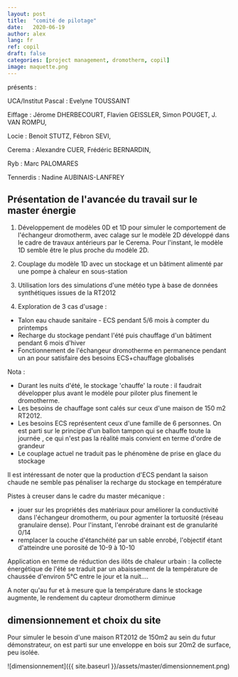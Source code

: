 ```yaml
---
layout: post
title:  "comité de pilotage"
date:   2020-06-19
author: alex
lang: fr
ref: copil
draft: false
categories: [project management, dromotherm, copil]
image: maquette.png
---
```


présents :

UCA/Institut Pascal : Evelyne TOUSSAINT

Eiffage : Jérome DHERBECOURT, Flavien GEISSLER, Simon POUGET,  J. VAN ROMPU, 

Locie : Benoit STUTZ, Fébron SEVI, 

Cerema : Alexandre CUER, Frédéric BERNARDIN,

Ryb : Marc PALOMARES

Tennerdis : Nadine AUBINAIS-LANFREY

## Présentation de l'avancée du travail sur le master énergie

1) Développement de modèles 0D et 1D pour simuler le comportement de l'échangeur dromotherm, avec calage sur le modèle 2D développé dans le cadre de travaux antérieurs par le Cerema. Pour l'instant, le modèle 1D semble être le plus proche du modèle 2D.

2) Couplage du modèle 1D avec un stockage et un bâtiment alimenté par une pompe à chaleur en sous-station

3) Utilisation lors des simulations d'une météo type à base de données synthétiques issues de la RT2012

4) Exploration de 3 cas d'usage : 
- Talon eau chaude sanitaire - ECS pendant 5/6 mois à compter du printemps
- Recharge du stockage pendant l'été puis chauffage d'un bâtiment pendant 6 mois d'hiver
- Fonctionnement de l'échangeur dromotherme en permanence pendant un an pour satisfaire des besoins ECS+chauffage globalisés

Nota :
- Durant les nuits d'été, le stockage 'chauffe' la route : il faudrait développer plus avant le modèle pour piloter plus finement le dromotherme. 
- Les besoins de chauffage sont calés sur ceux d'une maison de 150 m2 RT2012.
- Les besoins ECS représentent ceux d'une famille de 6 personnes. On est parti sur le principe d'un ballon tampon qui se chauffe toute la journée , ce qui n'est pas la réalité mais convient en terme d'ordre de grandeur
- Le couplage actuel ne traduit pas le phénomène de prise en glace du stockage

Il est intéressant de noter que la production d'ECS pendant la saison chaude ne semble pas pénaliser la recharge du stockage en température

Pistes à creuser dans le cadre du master mécanique : 
- jouer sur les propriétés des matériaux pour améliorer la conductivité dans l'échangeur dromotherm, ou pour agmenter la tortuosité (réseau granulaire dense). Pour l'instant, l'enrobé drainant est de granularité 0/14
- remplacer la couche d'étanchéité par un sable enrobé, l'objectif étant d'atteindre une porosité de 10-9 à 10-10

Application en terme de réduction des ilôts de chaleur urbain : la collecte énergétique de l'été se traduit par un abaissement de la température de chaussée d'environ 5°C entre le jour et la nuit....

A noter qu'au fur et à mesure que la température dans le stockage augmente, le rendement du capteur dromotherm diminue

## dimensionnement et choix du site

Pour simuler le besoin d'une maison RT2012 de 150m2 au sein du futur démonstrateur, on est parti sur une enveloppe en bois sur 20m2 de surface, peu isolée.

![dimensionnement]({{ site.baseurl }}/assets/master/dimensionnement.png)

